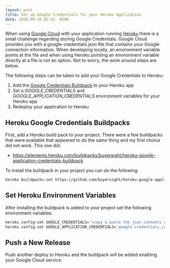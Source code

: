 ```yaml
---
layout: post
title: Set up Google Credentials for your Heroku Application
date: 2020-09-16 05:52 -0500
---
```

When using [Google Cloud](https://cloud.google.com/) with your application running [Heroku](https://www.heroku.com/) there is a small challenge regarding storing Google Credentials. Google Cloud provides you with a google-credentials.json file that contains your Google connection information. When developing locally, an environment variable points at the file and when using Heroku pointing an environment variable directly at a file is not an option. Not to worry, the work around steps are below.

The following steps can be taken to add your Google Credentials to Heroku:
1. Add the [Google Credentials Buildpack](https://elements.heroku.com/buildpacks/buyersight/heroku-google-application-credentials-buildpack) to your Heroku app
1. Set a *GOOGLE_CREDENTIALS* and *GOOGLE_APPLICATION_CREDENTIALS* environment variables for your Heroku app
1. Redeploy your application to Heroku

## Heroku Google Credentials Buildpacks
First, add a Heroku build pack to your project. There were a few buildpacks that were available that appeared to do the same thing and my first choice did not work. This one did:
* https://elements.heroku.com/buildpacks/buyersight/heroku-google-application-credentials-buildpack

To install the buildpack in your project you can do the following:
```bash
heroku buildpacks:set https://github.com/buyersight/heroku-google-application-credentials-buildpack.git -a your-app-name
```
## Set Heroku Environment Variables
After installing the buildpack is added to your project set the following environment variables.

```bash
heroku config:set GOOGLE_CREDENTIALS='<copy & paste the json contents of your google-credentials.json here'
heroku config:set GOOGLE_APPLICATION_CREDENTIALS='google-credentials.json'
```

## Push a New Release
Push another deploy to Heroku and the buildpack will be added enabling your Google Cloud service.
